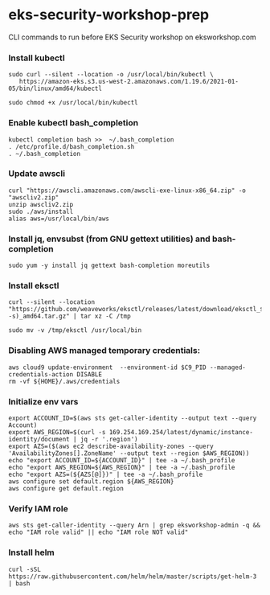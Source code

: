 # eks-security-workshop-prep
CLI commands to run before EKS Security workshop on eksworkshop.com

### Install kubectl

```
sudo curl --silent --location -o /usr/local/bin/kubectl \
   https://amazon-eks.s3.us-west-2.amazonaws.com/1.19.6/2021-01-05/bin/linux/amd64/kubectl

sudo chmod +x /usr/local/bin/kubectl
```

### Enable kubectl bash_completion

```
kubectl completion bash >>  ~/.bash_completion
. /etc/profile.d/bash_completion.sh
. ~/.bash_completion
```

### Update awscli

```
curl "https://awscli.amazonaws.com/awscli-exe-linux-x86_64.zip" -o "awscliv2.zip"
unzip awscliv2.zip
sudo ./aws/install
alias aws=/usr/local/bin/aws
```

### Install jq, envsubst (from GNU gettext utilities) and bash-completion

```
sudo yum -y install jq gettext bash-completion moreutils
```

### Install eksctl

```
curl --silent --location "https://github.com/weaveworks/eksctl/releases/latest/download/eksctl_$(uname -s)_amd64.tar.gz" | tar xz -C /tmp

sudo mv -v /tmp/eksctl /usr/local/bin
```

### Disabling AWS managed temporary credentials:

```
aws cloud9 update-environment  --environment-id $C9_PID --managed-credentials-action DISABLE
rm -vf ${HOME}/.aws/credentials
```

### Initialize env vars

```
export ACCOUNT_ID=$(aws sts get-caller-identity --output text --query Account)
export AWS_REGION=$(curl -s 169.254.169.254/latest/dynamic/instance-identity/document | jq -r '.region')
export AZS=($(aws ec2 describe-availability-zones --query 'AvailabilityZones[].ZoneName' --output text --region $AWS_REGION))
echo "export ACCOUNT_ID=${ACCOUNT_ID}" | tee -a ~/.bash_profile
echo "export AWS_REGION=${AWS_REGION}" | tee -a ~/.bash_profile
echo "export AZS=(${AZS[@]})" | tee -a ~/.bash_profile
aws configure set default.region ${AWS_REGION}
aws configure get default.region
```

### Verify IAM role

```
aws sts get-caller-identity --query Arn | grep eksworkshop-admin -q && echo "IAM role valid" || echo "IAM role NOT valid"
```

### Install helm

```
curl -sSL https://raw.githubusercontent.com/helm/helm/master/scripts/get-helm-3 | bash
```
